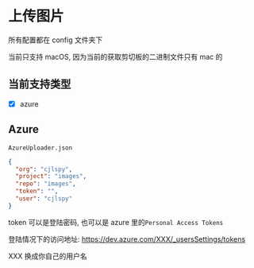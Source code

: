 # 上传图片

所有配置都在 config 文件夹下

当前只支持 macOS, 因为当前的获取剪切板的二进制文件只有 mac 的

## 当前支持类型

-[x] azure

## Azure

`AzureUploader.json`

```json
{
  "org": "cjlspy",
  "project": "images",
  "repo": "images",
  "token": "",
  "user": "cjlspy"
}
```

token 可以是登陆密码, 也可以是 azure 里的`Personal Access Tokens`

登陆情况下的访问地址: https://dev.azure.com/XXX/_usersSettings/tokens

XXX 换成你自己的用户名
